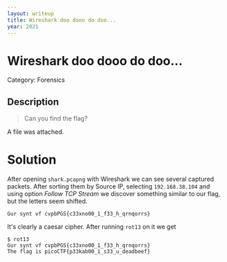 ```yaml
---
layout: writeup
title: Wireshark doo dooo do doo...
year: 2021
---
```

# Wireshark doo dooo do doo...
Category: Forensics

## Description

> Can you find the flag?

A file was attached.  

# Solution

After opening `shark.pcapng` with Wireshark we can see several captured packets. 
After sorting them by Source IP, selecting `192.168.38.104` and using option *Follow TCP Stream* we discover something similar to our flag, but the letters seem shifted.
```
Gur synt vf cvpbPGS{c33xno00_1_f33_h_qrnqorrs}
```
It's clearly a caesar cipher. After running `rot13` on it we get
```
$ rot13
Gur synt vf cvpbPGS{c33xno00_1_f33_h_qrnqorrs}
The flag is picoCTF{p33kab00_1_s33_u_deadbeef}
```


